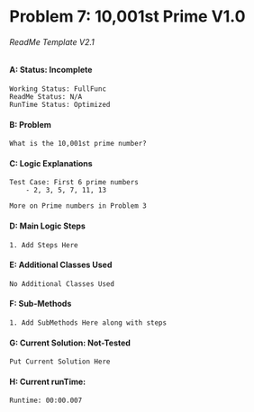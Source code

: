 # **Problem 7: 10,001st Prime V1.0**
###### ReadMe Template V2.1


#### A: Status: Incomplete
    Working Status: FullFunc
    ReadMe Status: N/A
    RunTime Status: Optimized

#### B: Problem
    What is the 10,001st prime number?

#### C: Logic Explanations
    Test Case: First 6 prime numbers
        - 2, 3, 5, 7, 11, 13

    More on Prime numbers in Problem 3

#### D: Main Logic Steps
    1. Add Steps Here

#### E: Additional Classes Used
    No Additional Classes Used

#### F: Sub-Methods
    1. Add SubMethods Here along with steps

#### G: Current Solution: Not-Tested
    Put Current Solution Here

#### H: Current runTime:
    Runtime: 00:00.007


